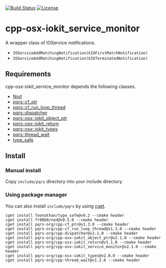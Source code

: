 [![Build Status](https://travis-ci.org/pqrs-org/cpp-osx-iokit_service_monitor.svg?branch=master)](https://travis-ci.org/pqrs-org/cpp-osx-iokit_service_monitor)
[![License](https://img.shields.io/badge/license-Boost%20Software%20License-blue.svg)](https://github.com/pqrs-org/cpp-osx-iokit_service_monitor/blob/master/LICENSE.md)

# cpp-osx-iokit_service_monitor

A wrapper class of IOService notifications.

- `IOServiceAddMatchingNotification(kIOFirstMatchNotification)`
- `IOServiceAddMatchingNotification(kIOTerminatedNotification)`

## Requirements

cpp-osx-iokit_service_monitor depends the following classes.

- [Nod](https://github.com/fr00b0/nod)
- [pqrs::cf_ptr](https://github.com/pqrs-org/cpp-cf_ptr)
- [pqrs::cf_run_loop_thread](https://github.com/pqrs-org/cpp-cf_run_loop_thread)
- [pqrs::dispatcher](https://github.com/pqrs-org/cpp-dispatcher)
- [pqrs::osx::iokit_object_ptr](https://github.com/pqrs-org/cpp-osx-iokit_object_ptr)
- [pqrs::osx::iokit_return](https://github.com/pqrs-org/cpp-osx-iokit_return)
- [pqrs::osx::iokit_types](https://github.com/pqrs-org/cpp-osx-iokit_types)
- [pqrs::thread_wait](https://github.com/pqrs-org/cpp-thread_wait)
- [type_safe](https://github.com/foonathan/type_safe)

## Install

### Manual install

Copy `include/pqrs` directory into your include directory.

### Using package manager

You can also install `include/pqrs` by using [cget](https://github.com/pfultz2/cget).

```shell
cget install foonathan/type_safe@v0.2 --cmake header
cget install fr00b0/nod@v0.5.0 --cmake header
cget install pqrs-org/cpp-cf_ptr@v1.3.0 --cmake header
cget install pqrs-org/cpp-cf_run_loop_thread@v1.3.0 --cmake header
cget install pqrs-org/cpp-dispatcher@v2.1.0 --cmake header
cget install pqrs-org/cpp-osx-iokit_object_ptr@v2.1.0 --cmake header
cget install pqrs-org/cpp-osx-iokit_return@v1.1.0 --cmake header
cget install pqrs-org/cpp-osx-iokit_service_monitor@v2.1.0 --cmake header
cget install pqrs-org/cpp-osx-iokit_types@v2.0.0 --cmake header
cget install pqrs-org/cpp-thread_wait@v1.2.0 --cmake header
```
